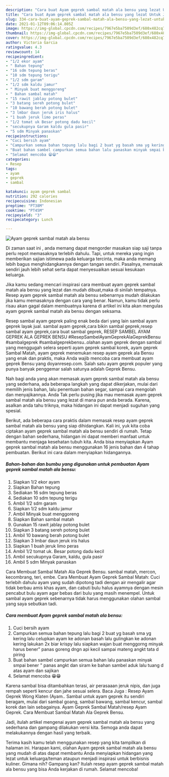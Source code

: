 ```yaml
---
description: "Cara buat Ayam geprek sambal matah ala bensu yang lezat Untuk Jualan"
title: "Cara buat Ayam geprek sambal matah ala bensu yang lezat Untuk Jualan"
slug: 334-cara-buat-ayam-geprek-sambal-matah-ala-bensu-yang-lezat-untuk-jualan
date: 2021-01-12T09:06:14.805Z
image: https://img-global.cpcdn.com/recipes/7967e5ba7509d3ef/680x482cq70/ayam-geprek-sambal-matah-ala-bensu-foto-resep-utama.jpg
thumbnail: https://img-global.cpcdn.com/recipes/7967e5ba7509d3ef/680x482cq70/ayam-geprek-sambal-matah-ala-bensu-foto-resep-utama.jpg
cover: https://img-global.cpcdn.com/recipes/7967e5ba7509d3ef/680x482cq70/ayam-geprek-sambal-matah-ala-bensu-foto-resep-utama.jpg
author: Victoria Garcia
ratingvalue: 4.3
reviewcount: 14
recipeingredient:
- "1/2 ekor ayam"
- " Bahan tepung"
- "16 sdm tepung beras"
- "10 sdm tepung terigu"
- "1/2 sdm garam"
- "1/2 sdm kaldu jamur"
- " Minyak buat menggoreng"
- " Bahan sambal matah"
- "15 rawit jablay potong bulet"
- "3 batang sereh potong bulet"
- "10 bawang berah potong bulet"
- "3 lmbar daun jeruk iris halus"
- "1 buah jeruk limo peras"
- "1/2 tomat uk Besar potong dadu kecil"
- "secukupnya Garam kaldu gula pasir"
- "5 sdm Minyak panaskan"
recipeinstructions:
- "Cuci bersih ayam"
- "Campurkan semua bahan tepung lalu bagi 2 buat yg basah sma yg kering lalu celupkan ayam ke adonan basah lalu gulingkan ke adonan kering lakukan 2x biar krispy lalu siapkan wajan buat menggorng minyak harus bener&#34; panas goreng dngn api kecil sampai mateng angkt tata d piring"
- "Buat bahan sambel campurkan semua bahan lalu panaskan minyak smpai bener &#34; panas angkt dan siram ke bahan sambel aduk lalu tuang d atas ayam dan sajikan"
- "Selamat mencoba 😁😁"
categories:
- Resep
tags:
- ayam
- geprek
- sambal

katakunci: ayam geprek sambal 
nutrition: 292 calories
recipecuisine: Indonesian
preptime: "PT38M"
cooktime: "PT45M"
recipeyield: "3"
recipecategory: Lunch

---
```



![Ayam geprek sambal matah ala bensu](https://img-global.cpcdn.com/recipes/7967e5ba7509d3ef/680x482cq70/ayam-geprek-sambal-matah-ala-bensu-foto-resep-utama.jpg)

Di zaman  saat ini , anda memang dapat mengorder masakan siap saji tanpa perlu repot memasaknya terlebih dahulu. Tapi, untuk mereka yang ingin memberikan sajian istimewa pada keluarga tercinta, maka anda memang lebih bagus menghidangkannya dengan tangan sendiri. Pasalnya, memasak sendiri jauh lebih sehat serta dapat menyesuaikan sesuai kesukaan keluarga.

Jika kamu sedang mencari inspirasi cara membuat ayam geprek sambal matah ala bensu yang lezat dan mudah dibuat,maka di sinilah tempatnya. Resep ayam geprek sambal matah ala bensu  sebenarnya mudah dilakukan jika kamu memasaknya dengan cara yang benar. Namun, kamu tidak perlu risau akan gagal dalam membuatnya 
karena di artikel ini kita akan mengulas ayam geprek sambal matah ala bensu dengan seksama.  

Resep sambal ayam geprek paling enak beda dari yang lain sambal ayam geprek layak jual. sambal ayam geprek,cara bikin sambal geprek,resep sambal ayam geprek,cara buat sambal geprek, RESEP SAMBEL AYAM GEPREK ALA GEPREK BENSU #ResepSambelAyamGeprekAlaGeprekBensu #sambalgeprek #sambalgeprekbensu..olahan ayam geprek dengan sambal yang menggugah selera seperti ayam geprek sambal korek, ayam geprek Sambal Matah, ayam geprek menemukan resep ayam geprek ala Bensu yang enak dan praktis, maka Anda wajib mencoba cara membuat ayam geprek Bensu yang doyanresep.com. Salah satu ayam geprek populer yang punya banyak penggemar salah satunya adalah Geprek Bensu.

Nah bagi anda yang akan memasak ayam geprek sambal matah ala bensu yang sederhana, ada beberapa langkah yang dapat dikerjakan, mulai dari memilih jenis bahan, lalu penentuan bahan segar, sampai cara mengolah dan menyajikannya. Anda Tak perlu pusing jika mau memasak ayam geprek sambal matah ala bensu yang lezat di mana pun anda berada. Karena, asalkan anda  tahu triknya, maka hidangan ini dapat menjadi suguhan yang spesial.

Berikut, ada beberapa cara praktis  dalam memasak resep ayam geprek sambal matah ala bensu yang siap dihidangkan. Kali ini, yuk kita coba ciptakan ayam geprek sambal matah ala bensu sendiri di rumah. Tetap dengan bahan sederhana, hidangan ini dapat memberi manfaat untuk membantu menjaga kesehatan tubuh kita. Anda bisa menyiapkan Ayam geprek sambal matah ala bensu menggunakan 16 jenis bahan dan 4 tahap pembuatan. Berikut ini cara dalam menyiapkan hidangannya.

<!--inarticleads1-->

##### Bahan-bahan dan bumbu yang digunakan untuk pembuatan Ayam geprek sambal matah ala bensu:

1. Siapkan 1/2 ekor ayam
1. Siapkan  Bahan tepung
1. Sediakan 16 sdm tepung beras
1. Sediakan 10 sdm tepung terigu
1. Ambil 1/2 sdm garam
1. Siapkan 1/2 sdm kaldu jamur
1. Ambil  Minyak buat menggoreng
1. Siapkan  Bahan sambal matah
1. Gunakan 15 rawit jablay potong bulet
1. Siapkan 3 batang sereh potong bulet
1. Ambil 10 bawang berah potong bulet
1. Siapkan 3 lmbar daun jeruk iris halus
1. Siapkan 1 buah jeruk limo peras
1. Ambil 1/2 tomat uk. Besar potong dadu kecil
1. Ambil secukupnya Garam, kaldu, gula pasir
1. Ambil 5 sdm Minyak panaskan


Cara Membuat Sambal Matah Ala Geprek Bensu. sambal matah, mercon, kecombrang, teri, embe. Cara Membuat Ayam Geprek Sambal Matah: Cuci terlebih dahulu ayam yang sudah dipotong tadi dengan air mengalir agar tidak berbau amis khas ayam, dan cabuti bulu halus ayamnya dengan mesin pencabut bulu ayam agar bebas dari bulu yang masih menempel. Untuk sambal ayam geprek sebenarnya tidak harus menggunakan olahan sambal yang saya sebutkan tadi. 

<!--inarticleads2-->

##### Cara membuat Ayam geprek sambal matah ala bensu:

1. Cuci bersih ayam
1. Campurkan semua bahan tepung lalu bagi 2 buat yg basah sma yg kering lalu celupkan ayam ke adonan basah lalu gulingkan ke adonan kering lakukan 2x biar krispy lalu siapkan wajan buat menggorng minyak harus bener&#34; panas goreng dngn api kecil sampai mateng angkt tata d piring
1. Buat bahan sambel campurkan semua bahan lalu panaskan minyak smpai bener &#34; panas angkt dan siram ke bahan sambel aduk lalu tuang d atas ayam dan sajikan
1. Selamat mencoba 😁😁


Karena sambal bisa ditambahkan terasi, air perasaaan jeruk nipis, dan juga rempah seperti kencur dan jahe sesuai selera. Baca Juga : Resep Ayam Geprek Wong Klaten (Ayam.. Sambal untuk ayam geprek itu sendiri beragam, mulai dari sambal goang, sambal bawang, sambal kencur, sambal korek dan lain sebagainya. Ayam Geprek Sambal Matah/resep Ayam Geprek. Cara Membuat Sambal Matah Ala Geprek Bensu. 

Jadi, itulah artikel mengenai  ayam geprek sambal matah ala bensu  yang sederhana dan gampang dilakukan versi kita. Semoga anda dapat melakukannya dengan hasil yang terbaik. 

Terima kasih kamu telah menggunakan resep yang kita tampilkan di halaman ini. Harapan kami, olahan  Ayam geprek sambal matah ala bensu yang mudah di atas dapat membantu Anda menyiapkan hidangan yang lezat untuk keluarga/teman ataupun menjadi inspirasi untuk berbisnis kuliner. Gimana nih? Gampang kan? Itulah resep ayam geprek sambal matah ala bensu yang bisa Anda kerjakan di rumah. Selamat mencoba!


